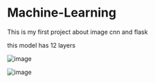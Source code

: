 # Machine-Learning
This is my first project about image cnn and flask 

this model has 12 layers



![image](https://user-images.githubusercontent.com/71600526/208656975-3c5cfe9e-eb32-49eb-8d56-c04f04f8be58.png)

![image](https://user-images.githubusercontent.com/71600526/208657357-4deacb17-9904-4dc1-ab12-79eef932f49d.png)
